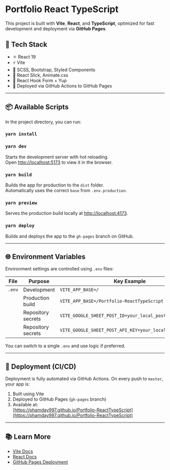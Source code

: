 # Portfolio React TypeScript

This project is built with **Vite**, **React**, and **TypeScript**, optimized for fast development and deployment via **GitHub Pages**.

## 🔧 Tech Stack

- ⚛️ React 19
- ⚡ Vite
- 💅 SCSS, Bootstrap, Styled Components
- 🎠 React Slick, Animate.css
- 📝 React Hook Form + Yup
- 🚀 Deployed via GitHub Actions to GitHub Pages

---

## 📦 Available Scripts

In the project directory, you can run:

### `yarn install`

### `yarn dev`

Starts the development server with hot reloading.  
Open [http://localhost:5173](http://localhost:5173) to view it in the browser.

### `yarn build`

Builds the app for production to the `dist` folder.  
Automatically uses the correct `base` from `.env.production`.

### `yarn preview`

Serves the production build locally at [http://localhost:4173](http://localhost:4173).

### `yarn deploy`

Builds and deploys the app to the `gh-pages` branch on GitHub.

---

## 🌐 Environment Variables

Environment settings are controlled using `.env` files:

| File   | Purpose            | Key Example                                              |
| ------ | ------------------ | -------------------------------------------------------- |
| `.env` | Development        | `VITE_APP_BASE=/`                                        |
|        | Production build   | `VITE_APP_BASE=/Portfolio-ReactTypeScript`               |
|        | Repository secrets | `VITE_GOOGLE_SHEET_POST_ID=your_local_post_sheet_id`     |
|        | Repository secrets | `VITE_GOOGLE_SHEET_POST_API_KEY=your_local_post_api_key` |

You can switch to a single `.env` and use logic if preferred.

---

## 🚀 Deployment (CI/CD)

Deployment is fully automated via GitHub Actions. On every push to `master`, your app is:

1. Built using Vite
2. Deployed to GitHub Pages (`gh-pages` branch)
3. Available at:  
   [https://phamday997.github.io/Portfolio-ReactTypeScript](https://phamday997.github.io/Portfolio-ReactTypeScript)

---

## 📚 Learn More

- [Vite Docs](https://vitejs.dev/guide/)
- [React Docs](https://react.dev/)
- [GitHub Pages Deployment](https://vitejs.dev/guide/static-deploy.html#github-pages)
